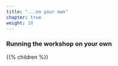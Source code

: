 ```yaml
---
title: "...on your own"
chapter: true
weight: 10
---
```


### Running the workshop on your own

<!--
{{% notice warning %}}
Only complete this section if you are running the workshop on your own.
{{% /notice %}}
-->

{{% children %}}
